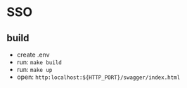 # SSO

## build
 - create .env 
 - run: `make build`
 - run: `make up`
 - open: `http:localhost:${HTTP_PORT}/swagger/index.html`
